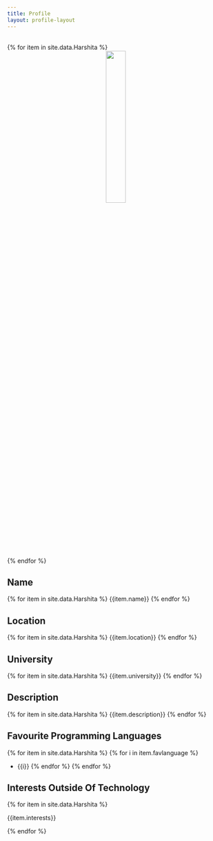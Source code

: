 ```yaml
---
title: Profile
layout: profile-layout
---
```



<br>
{% for item in site.data.Harshita %}
<div align="center">
<img src="../assets/img/{{ item.img }}" class="pod-img" width="30%"/>
</div>
{% endfor %}

## Name
{% for item in site.data.Harshita %}
{{item.name}}
{% endfor %}

## Location

{% for item in site.data.Harshita %}
{{item.location}}
{% endfor %}



## University

{% for item in site.data.Harshita %}
{{item.university}}
{% endfor %}


## Description

{% for item in site.data.Harshita %}
{{item.description}}
{% endfor %}


## Favourite Programming Languages

{% for item in site.data.Harshita %}
{% for i in item.favlanguage %}
- {{i}}
{% endfor %}
{% endfor %}


## Interests Outside Of Technology

{% for item in site.data.Harshita %}

{{item.interests}}

{% endfor %}